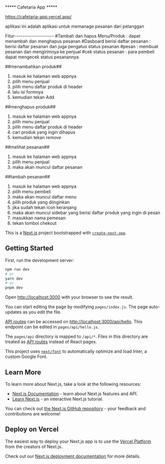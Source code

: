 ***** Cafetaria App *****

https://cafetaria-app.vercel.app/

aplikasi ini adalah aplikasi untuk memanage pesanan dari pelanggan

Fitur--------------------
#Tambah dan hapus Menu/Produk : dapat menambah dan menghapus pesanan
#Dasboard berisi daftar pesanan : berisi daftar pesanan dan juga pengatus status pesanan
#pesan : membuat pesanan dan mengirimnya ke penjual
#cek status pesanan : para pembeli dapat mengecek status pesanannya

##menambahkan produk##
1. masuk ke halaman web appnya 
2. pilih menu penjual
3. pilih menu daftar produk di header
4. lalu isi formnya
5. kemudian tekan Add

##menghapus produk##
1. masuk ke halaman web appnya 
2. pilih menu penjual
3. pilih menu daftar produk di header
4. cari produk yang ingin dihapus 
5. kemudian tekan remove

##melihat pesanan##
1. masuk ke halaman web appnya 
2. pilih menu penjual
3. maka akan muncul daftar pesanan

##tambah pesanan##
1. masuk ke halaman web appnya 
2. pilih menu pembeli
3. maka akan muncul daftar menu
4. pilih produk yang diinginkan
5. jika sudah tekan icon keranjang
6. maka akan muncul sidebar yang berisi daftar produk yang ingin di pesan
7. masukkan nama pemesan
8. tekan tombol chekout





















This is a [Next.js](https://nextjs.org/) project bootstrapped with [`create-next-app`](https://github.com/vercel/next.js/tree/canary/packages/create-next-app).

## Getting Started

First, run the development server:

```bash
npm run dev
# or
yarn dev
# or
pnpm dev
```

Open [http://localhost:3000](http://localhost:3000) with your browser to see the result.

You can start editing the page by modifying `pages/index.js`. The page auto-updates as you edit the file.

[API routes](https://nextjs.org/docs/api-routes/introduction) can be accessed on [http://localhost:3000/api/hello](http://localhost:3000/api/hello). This endpoint can be edited in `pages/api/hello.js`.

The `pages/api` directory is mapped to `/api/*`. Files in this directory are treated as [API routes](https://nextjs.org/docs/api-routes/introduction) instead of React pages.

This project uses [`next/font`](https://nextjs.org/docs/basic-features/font-optimization) to automatically optimize and load Inter, a custom Google Font.

## Learn More

To learn more about Next.js, take a look at the following resources:

- [Next.js Documentation](https://nextjs.org/docs) - learn about Next.js features and API.
- [Learn Next.js](https://nextjs.org/learn) - an interactive Next.js tutorial.

You can check out [the Next.js GitHub repository](https://github.com/vercel/next.js/) - your feedback and contributions are welcome!

## Deploy on Vercel

The easiest way to deploy your Next.js app is to use the [Vercel Platform](https://vercel.com/new?utm_medium=default-template&filter=next.js&utm_source=create-next-app&utm_campaign=create-next-app-readme) from the creators of Next.js.

Check out our [Next.js deployment documentation](https://nextjs.org/docs/deployment) for more details.
